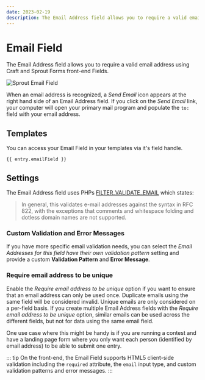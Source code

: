 ```yaml
---
date: 2023-02-19
description: The Email Address field allows you to require a valid email address using Craft and Sprout Forms front-end Fields.
---
```


# Email Field

The Email Address field allows you to require a valid email address using Craft and Sprout Forms front-end Fields.

![Sprout Email Field](./assets/images/fields/sprout-email-field.png)

When an email address is recognized, a _Send Email_ icon appears at the right hand side of an Email Address field. If you click on the _Send Email_ link, your computer will open your primary mail program and populate the `to:` field with your email address.

## Templates

You can access your Email Field in your templates via it's field handle.

``` twig
{{ entry.emailField }}
```

## Settings

The Email Address field uses PHPs [FILTER_VALIDATE_EMAIL](http://php.net/manual/en/filter.filters.validate.php) which states:

> In general, this validates e-mail addresses against the syntax in RFC 822, with the exceptions that comments and whitespace folding and dotless domain names are not supported.

### Custom Validation and Error Messages

If you have more specific email validation needs, you can select the _Email Addresses for this field have their own validation pattern_ setting and provide a custom **Validation Pattern** and **Error Message**.

### Require email address to be unique

Enable the _Require email address to be unique_ option if you want to ensure that an email address can only be used once. Duplicate emails using the same field will be considered invalid. Unique emails are only considered on a per-field basis. If you create multiple Email Address fields with the _Require email address to be unique_ option, similar emails can be used across the different fields, but not for data using the same email field.

One use case where this might be handy is if you are running a contest and have a landing page form where you only want each person (identified by email address) to be able to submit one entry.

::: tip
On the front-end, the Email Field supports HTML5 client-side validation including the `required` attribute, the `email` input type, and custom validation patterns and error messages.
:::
